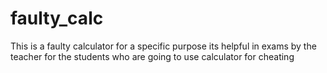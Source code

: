 # faulty_calc
This is a faulty calculator for a specific purpose
its helpful in exams by the teacher for the students who are going to use calculator for cheating


